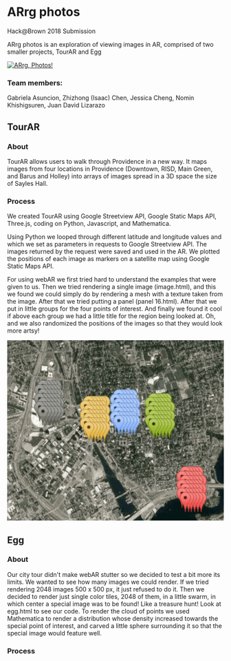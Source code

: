 # ARrg photos
Hack@Brown 2018 Submission

ARrg photos is an exploration of viewing images in AR, comprised of two smaller projects, TourAR and Egg

[![ARrg, Photos!](https://img.youtube.com/vi/430MjjQhaqw/0.jpg)](https://www.youtube.com/watch?v=430MjjQhaqw&feature=youtu.be)
### Team members:
Gabriela Asuncion, Zhizhong (Isaac) Chen, Jessica Cheng, Nomin Khishigsuren, Juan David Lizarazo
## TourAR
### About
TourAR allows users to walk through Providence in a new way.  It maps images from four locations in Providence (Downtown, RISD, Main Green, and Barus and Holley) into arrays of images spread in a 3D space the size of Sayles Hall.
### Process
We created TourAR using Google Streetview API, Google Static Maps API, Three.js, coding on Python, Javascript, and Mathematica.

Using Python we looped through different latitude and longitude values and which we set as parameters in requests to Google Streetview API. The images returned by the request were saved and used in the AR. We plotted the positions of each image as markers on a satellite map using Google Static Maps API.

For using webAR we first tried hard to understand the examples that were given to us. Then we tried rendering a single image (image.html), and this we found we could simply do by rendering a mesh with a texture taken from the image. After that we tried putting a panel (panel 16.html). After that we put in little groups for the four points of interest. And finally we found it cool if above each group we had a little title for the region being looked at. Oh, and we also randomized the positions of the images so that they would look more artsy!

![](markers.png)


## Egg
### About
Our city tour didn't make webAR stutter so we decided to test a bit more its limits. We wanted to see how many images we could render. If we tried rendering 2048 images 500 x 500 px, it just refused to do it. Then we decided to render just single color tiles, 2048 of them, in a little swarm, in which center a special image was to be found! Like a treasure hunt! Look at egg.html to see our code. To render the cloud of points we used Mathematica to render a distribution whose density increased towards the special point of interest, and carved a little sphere surrounding it so that the special image would feature well.
### Process

